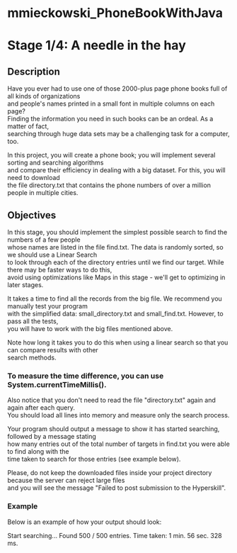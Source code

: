 # mmieckowski_PhoneBookWithJava

# Stage 1/4: A needle in the hay
## Description
Have you ever had to use one of those 2000-plus page phone books full of all kinds of organizations </br>
and people's names printed in a small font in multiple columns on each page? </br>
Finding the information you need in such books can be an ordeal. As a matter of fact,</br>
searching through huge data sets may be a challenging task for a computer, too.</br>

In this project, you will create a phone book; you will implement several sorting and searching algorithms </br>
and compare their efficiency in dealing with a big dataset. For this, you will need to download</br>
the file directory.txt that contains the phone numbers of over a million people in multiple cities.</br>

## Objectives
In this stage, you should implement the simplest possible search to find the numbers of a few people</br>
whose names are listed in the file find.txt. The data is randomly sorted, so we should use a Linear Search </br>
to look through each of the directory entries until we find our target. While there may be faster ways to do this, </br>
avoid using optimizations like Maps in this stage - we'll get to optimizing in later stages.</br>

It takes a time to find all the records from the big file. We recommend you manually test your program </br>
with the simplified data: small_directory.txt and small_find.txt. However, to pass all the tests, </br>
you will have to work with the big files mentioned above.</br>

Note how long it takes you to do this when using a linear search so that you can compare results with other</br>
search methods.

### To measure the time difference, you can use System.currentTimeMillis().


Also notice that you don't need to read the file "directory.txt" again and again after each query. </br>
You should load all lines into memory and measure only the search process.</br>

Your program should output a message to show it has started searching, followed by a message stating </br>
how many entries out of the total number of targets in find.txt you were able to find along with the </br>
time taken to search for those entries (see example below).</br>

Please, do not keep the downloaded files inside your project directory because the server can reject large files</br>
and you will see the message "Failed to post submission to the Hyperskill".</br>

### Example
Below is an example of how your output should look:</br>

Start searching...
Found 500 / 500 entries. Time taken: 1 min. 56 sec. 328 ms.